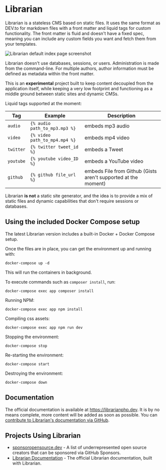 # Librarian
Librarian is a stateless CMS based on static files. It uses the same format as DEV.to for markdown files with a front matter and liquid tags for custom functionality.
The front matter is fluid and doesn't have a fixed spec, meaning you can include any custom fields you want and fetch them from your templates.

![Librarian default index page screenshot](https://librarianphp.dev/img/librarian_default_page.png)

Librarian doesn't use databases, sessions, or users. Administration is made from the command-line.
For multiple authors, author information must be defined as metadata within the front matter.

This is an **experimental** project built to keep content decoupled from the application itself, while keeping a very low footprint and functioning as a middle ground between static sites and dynamic CMSs.

Liquid tags supported at the moment:

| Tag | Example | Description |
|-----|---------|-------------|
| `audio` | `{% audio path_to_mp3.mp3 %}` | embeds mp3 audio |
| `video` | `{% video path_to_mp4.mp4 %}` | embeds mp4 video |
| `twitter` | `{% twitter tweet_id %}` | embeds a Tweet |
| `youtube` | `{% youtube video_ID %}` | embeds a YouTube video |
| `github` | `{% github file_url %}` | embeds File from Github (Gists aren't supported at the moment) |

Librarian **is not** a static site generator, and the idea is to provide a mix of static files and dynamic capabilities that don't require sessions or databases.

## Using the included Docker Compose setup

The latest Librarian version includes a built-in Docker + Docker Compose setup.

Once the files are in place, you can get the environment up and running with:

```shell
docker-compose up -d
```

This will run the containers in background.

To execute commands such as `composer install`, run:

```shell
docker-compose exec app composer install
```

Running NPM:

```shell
docker-compose exec app npm install
```

Compiling css assets:

```shell
docker-compose exec app npm run dev
```

Stopping the environment:

```shell
docker-compose stop
```

Re-starting the environment:

```shell
docker-compose start
```

Destroying the environment:

```shell
docker-compose down
```

## Documentation

The official documentation is available at https://librarianphp.dev. It is by no means complete, more content will be added as soon as possible.
You can [contribute to Librarian's documentation via GitHub](https://github.com/librarianphp/librarian-docs).

## Projects Using Librarian

- [sponsoropensource.dev](https://sponsoropensource.dev) - A list of underrepresented open source creators that can be sponsored via GitHub Sponsors.
- [Librarian Documentation](https://librarianphp.dev) - The official Librarian documentation, built with Librarian.
